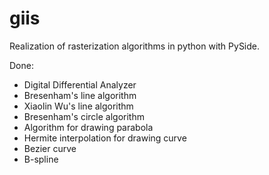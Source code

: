giis
====
Realization of rasterization algorithms in python with PySide.

Done:
 - Digital Differential Analyzer
 - Bresenham's line algorithm
 - Xiaolin Wu's line algorithm
 - Bresenham's circle algorithm
 - Algorithm for drawing parabola
 - Hermite interpolation for drawing curve
 - Bezier curve
 - B-spline